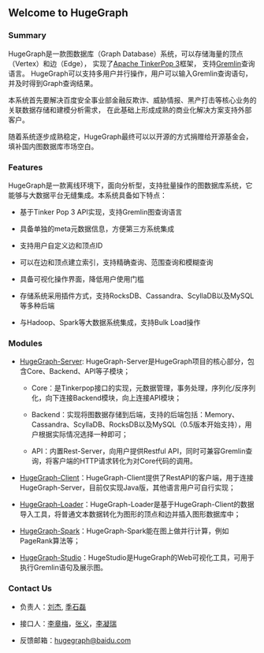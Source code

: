 ## Welcome to HugeGraph

### Summary

HugeGraph是一款图数据库（Graph Database）系统，可以存储海量的顶点（Vertex）和边（Edge），
实现了[Apache TinkerPop 3](https://tinkerpop.apache.org)框架，
支持[Gremlin](https://tinkerpop.apache.org/gremlin.html)查询语言。
HugeGraph可以支持多用户并行操作，用户可以输入Gremlin查询语句，并及时得到Graph查询结果。

本系统首先要解决百度安全事业部金融反欺诈、威胁情报、黑产打击等核心业务的关联数据存储和建模分析需求，
在此基础上形成成熟的商业化解决方案支持外部客户。

随着系统逐步成熟稳定，HugeGraph最终可以以开源的方式捐赠给开源基金会，填补国内图数据库市场空白。

### Features  

HugeGraph是一款离线环境下，面向分析型，支持批量操作的图数据库系统，它能够与大数据平台无缝集成。本系统具备如下特点：  

* 基于Tinker Pop 3 API实现，支持Gremlin图查询语言 
 
* 具备单独的meta元数据信息，方便第三方系统集成  

* 支持用户自定义边和顶点ID  

* 可以在边和顶点建立索引，支持精确查询、范围查询和模糊查询  

* 具备可视化操作界面，降低用户使用门槛  

* 存储系统采用插件方式，支持RocksDB、Cassandra、ScyllaDB以及MySQL等多种后端  

* 与Hadoop、Spark等大数据系统集成，支持Bulk Load操作  

### Modules

- [HugeGraph-Server](./quickstart/hugeserver.md): HugeGraph-Server是HugeGraph项目的核心部分，包含Core、Backend、API等子模块；
  
  - Core：是Tinkerpop接口的实现，元数据管理，事务处理，序列化/反序列化，向下连接Backend模块，向上连接API模块；
  
  - Backend：实现将图数据存储到后端，支持的后端包括：Memory、Cassandra、ScyllaDB、RocksDB以及MySQL（0.5版本开始支持），用户根据实际情况选择一种即可；
  
  - API：内置Rest-Server，向用户提供Restful API，同时可兼容Gremlin查询，将客户端的HTTP请求转化为对Core代码的调用。

- [HugeGraph-Client](./quickstart/hugeclient.md)：HugeGraph-Client提供了RestAPI的客户端，用于连接HugeGraph-Server，目前仅实现Java版，其他语言用户可自行实现；

- [HugeGraph-Loader](./quickstart/hugeloader.md)：HugeGraph-Loader是基于HugeGraph-Client的数据导入工具，将普通文本数据转化为图形的顶点和边并插入图形数据库中；

- [HugeGraph-Spark](./quickstart/hugespark.md)：HugeGraph-Spark能在图上做并行计算，例如PageRank算法等；

- [HugeGraph-Studio](./quickstart/hugestudio.md)：HugeStudio是HugeGraph的Web可视化工具，可用于执行Gremlin语句及展示图。

### Contact Us

* 负责人：[刘杰](mailto:liujie23@baidu.com), [季石磊](mailto:jishilei@baidu.com)

* 接口人：[李章梅](mailto:lizhangmei@baidu.com)，[张义](mailto:zhangyi51@baidu.com)，[李凝瑞](liningrui@baidu.com)

* 反馈邮箱：[hugegraph@baidu.com](mailto:hugegraph@baidu.com)